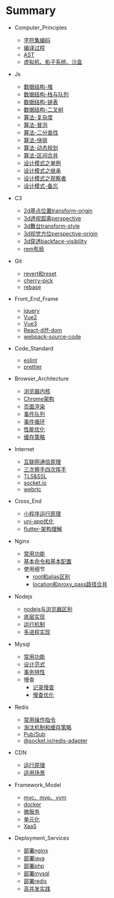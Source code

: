 # Summary

- Computer_Principles 
  
  - [字符集编码](js/zifuji.md) 
  - [编译过程](js/bianyi.md)  
  - [AST](js/js-ast.md)  
  - [虚拟机、影子系统、沙盒](js/sanbox-vm.md)  
  
- Js  
  
  - [数据结构-堆](js/dui.md)  
  - [数据结构-栈与队列](js/zhan.md)  
  - [数据结构-链表](js/lianbiao.md)  
  - [数据结构-二叉树](js/erchashu.md)  
  - [算法-复杂度](js/complexity.md)  
  - [算法-冒泡](js/bubble.md)  
  - [算法-二分查找](js/half-lookup.md)  
  - [算法-快排](js/kuaipai.md)  
  - [算法-动态规划](js/dynamic-plan.md)
  - [算法-区间合并](js/interval-merge.md)
  - [设计模式之单例](js/unique.md)  
  - [设计模式之继承](js/inherit.md)  
  - [设计模式之观察者](js/observer.md)  
  - [设计模式-备忘](js/gaojie.md)  
- C3 
  - [2d基点位置transform-origin](c3/transform-origin.md)  
  - [3d透视距离perspective](c3/perspective.md)  
  - [3d舞台transform-style](c3/transform-style.md)  
  - [3d视觉方位perspective-origin](c3/perspective-origin.md)  
  - [3d穿透backface-visibility](c3/backface-visibility.md)  
  - [rem布局](js/smart-rem.md)  
- Git 
  - [revert和reset](js/gitfenqu.md)
  - [cherry-pick](js/cherry-pick.md)
  - [rebase](js/rebase.md)
- Front_End_Frame  
  - [jquery](js/jquery.md)  
  - [Vue2](js/vue2.md)  
  - [Vue3](js/vue3.md)  
  - [React-diff-dom](js/react-diff-dom.md)  
  - [webpack-source-code](frame-source/webpack.md)  
- Code_Standard  
  - [eslint](code_standard/eslint.md)  
  - [prettier](code_standard/prettier.md)  
- Browser_Architecture  
  - [浏览器内核](js/browserneihe.md)  
  - [Chrome架构](js/browser.md)  
  - [页面渲染](js/page-render.md)  
  - [事件队列](js/event-queue.md)  
  - [事件循环](js/event-loop.md)  
  - [性能优化](js/performace-optimizition.md)  
  - [缓存策略](js/huancun.md)
- Internet 
  - [互联网通信原理](js/internet.md)  
  - [三次握手四次挥手](js/tcp.md)  
  - [TLS&SSL](js/TLS&SSL.md)  
  - [socket.io](js/socket.io.md)
  - [webrtc](js/webrtc.md)
- Cross_End 
  - [小程序运行原理](js/xiaochengxu.md)  
  - [uni-app优化](js/uni-app.md)  
  - [flutter-架构理解](js/flutter.md)  
- Nginx 
  - [常用功能](js/nginx-base.md)  
  - [基本命令和基本配置](js/nginx-set.md)  
  - 使用细节  
    - [root和alias区别](js/root-alias.md)  
    - [location和proxy_pass路径合并](js/proxy_pass.md)  
- Nodejs 
  - [nodejs与浏览器区别](js/nodequbie.md)  
  - [底层实现](js/nodejiagou.md)  
  - [运行机制](js/nodequdong.md)  
  - [多进程实现](js/duojincheng.md)  
- Mysql 
  - [常用功能](mysql/mysql-base.md)  
  - [设计范式](mysql/table_fanshi.md)
  - [事务特性](mysql/transaction.md)
  - 慢查  
    - [记录慢查](mysql/mancha.md)  
    - [慢查优化](mysql/manchayouhua.md)  
- Redis 
  - [常用操作指令](redis/redis-op.md)  
  - [淘汰机制和缓存策略](redis/redistaotai.md)
  - [Pub/Sub](redis/pub_sub.md)
  - [@socket.io/redis-adapter](redis/socket_adapter.md)
- CDN 
  - [运行原理](js/cnd-yuanli.md)  
  - [适用场景](js/cdn-shiyong.md)  
- Framework_Model 
  - [mvc、mvp、vvm](js/mvvm.md)  
  - [docker](js/docker.md)  
  - [微服务](js/weifuwu.md)  
  - [单元化](js/danyuanhua.md)  
  - [XaaS](js/xaas.md)  
- Deployment_Services
  - [部署nginx](nginx/zero_deploy.md) 
  - [部署java](java/zero_deploy.md) 
  - [部署php](php/zero_deploy.md) 
  - [部署mysql](mysql/zero_deploy.md) 
  - [部署redis](redis/zero_deploy.md) 
  - [高并发实践](linux/high_concurrency.md) 
